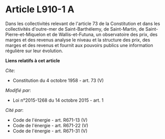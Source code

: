 # Article L910-1 A

Dans les collectivités relevant de l'article 73 de la Constitution et dans les collectivités d'outre-mer de Saint-Barthélemy,
de Saint-Martin, de Saint-Pierre-et-Miquelon et de Wallis-et-Futuna, un observatoire des prix, des marges et des revenus
analyse le niveau et la structure des prix, des marges et des revenus et fournit aux pouvoirs publics une information
régulière sur leur évolution.

**Liens relatifs à cet article**

_Cite_:

  - Constitution du 4 octobre 1958 - art. 73 (V)

_Modifié par_:

  - Loi n°2015-1268 du 14 octobre 2015 - art. 1

_Cité par_:

  - Code de l'énergie - art. R671-13 (V)
  - Code de l'énergie - art. R671-22 (V)
  - Code de l'énergie - art. R671-31 (V)
